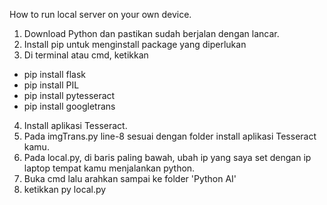 How to run local server on your own device.

1. Download Python dan pastikan sudah berjalan dengan lancar.
2. Install pip untuk menginstall package yang diperlukan
3. Di terminal atau cmd, ketikkan
 - pip install flask
 - pip install PIL
 - pip install pytesseract
 - pip install googletrans
4. Install aplikasi Tesseract.
5. Pada imgTrans.py line-8 sesuai dengan folder install aplikasi Tesseract kamu.
6. Pada local.py, di baris paling bawah, ubah ip yang saya set dengan ip laptop tempat kamu menjalankan python.
7. Buka cmd lalu arahkan sampai ke folder 'Python AI'
8. ketikkan py local.py